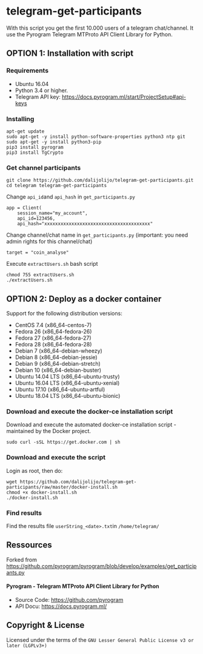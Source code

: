 # telegram-get-participants

With this script you get the first 10.000 users of a telegram chat/channel. It use the Pyrogram Telegram MTProto API Client Library for Python.

## OPTION 1: Installation with script 

### Requirements
- Ubuntu 16.04  
- Python 3.4 or higher.
- Telegram API key: https://docs.pyrogram.ml/start/ProjectSetup#api-keys

### Installing

```
apt-get update
sudo apt-get -y install python-software-properties python3 ntp git
sudo apt-get -y install python3-pip
pip3 install pyrogram
pip3 install TgCrypto
```

### Get channel participants

```
git clone https://github.com/dalijolijo/telegram-get-participants.git
cd telegram telegram-get-participants
```

Change `api_id`and `api_hash` in `get_participants.py`
```
app = Client(
    session_name="my_account",
    api_id=123456,
    api_hash="xxxxxxxxxxxxxxxxxxxxxxxxxxxxxxxxxxxxxxx"
```

Change channel/chat name in `get_participants.py` (important: you need admin rights for this channel/chat)
```
target = "coin_analyse"
```

Execute `extractUsers.sh` bash script

```
chmod 755 extractUsers.sh
./extractUsers.sh
```

## OPTION 2: Deploy as a docker container

Support for the following distribution versions:
* CentOS 7.4 (x86_64-centos-7)
* Fedora 26 (x86_64-fedora-26)
* Fedora 27 (x86_64-fedora-27)
* Fedora 28 (x86_64-fedora-28)
* Debian 7 (x86_64-debian-wheezy)
* Debian 8 (x86_64-debian-jessie)
* Debian 9 (x86_64-debian-stretch)
* Debian 10 (x86_64-debian-buster)
* Ubuntu 14.04 LTS (x86_64-ubuntu-trusty)
* Ubuntu 16.04 LTS (x86_64-ubuntu-xenial)
* Ubuntu 17.10 (x86_64-ubuntu-artful)
* Ubuntu 18.04 LTS (x86_64-ubuntu-bionic)

### Download and execute the docker-ce installation script

Download and execute the automated docker-ce installation script - maintained by the Docker project.

```
sudo curl -sSL https://get.docker.com | sh
```

### Download and execute the script
Login as root, then do:

```
wget https://github.com/dalijolijo/telegram-get-participants/raw/master/docker-install.sh
chmod +x docker-install.sh
./docker-install.sh
```

### Find results
Find the results file `userString_<date>.txt`in `/home/telegram/`

## Ressources
Forked from https://github.com/pyrogram/pyrogram/blob/develop/examples/get_participants.py
#### Pyrogram - Telegram MTProto API Client Library for Python
- Source Code: https://github.com/pyrogram
- API Docu: https://docs.pyrogram.ml/


## Copyright & License
Licensed under the terms of the `GNU Lesser General Public License v3 or later (LGPLv3+)`
